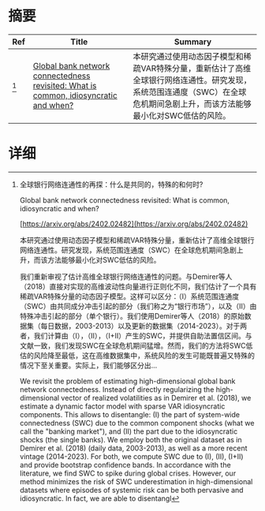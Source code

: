 # 摘要

| Ref | Title | Summary |
| --- | --- | --- |
| [^1] | [Global bank network connectedness revisited: What is common, idiosyncratic and when?](https://arxiv.org/abs/2402.02482) | 本研究通过使用动态因子模型和稀疏VAR特殊分量，重新估计了高维全球银行网络连通性。研究发现，系统范围连通度（SWC）在全球危机期间急剧上升，而该方法能够最小化对SWC低估的风险。 |

# 详细

[^1]: 全球银行网络连通性的再探：什么是共同的，特殊的和何时?

    Global bank network connectedness revisited: What is common, idiosyncratic and when?

    [https://arxiv.org/abs/2402.02482](https://arxiv.org/abs/2402.02482)

    本研究通过使用动态因子模型和稀疏VAR特殊分量，重新估计了高维全球银行网络连通性。研究发现，系统范围连通度（SWC）在全球危机期间急剧上升，而该方法能够最小化对SWC低估的风险。

    

    我们重新审视了估计高维全球银行网络连通性的问题。与Demirer等人（2018）直接对实现的高维波动性向量进行正则化不同，我们估计了一个具有稀疏VAR特殊分量的动态因子模型。这样可以区分：（I）系统范围连通度（SWC）由共同成分冲击引起的部分（我们称之为“银行市场”），以及（II）由特殊冲击引起的部分（单个银行）。我们使用Demirer等人（2018）的原始数据集（每日数据，2003-2013）以及更新的数据集（2014-2023）。对于两者，我们计算由（I），（II），（I+II）产生的SWC，并提供自助法置信区间。与文献一致，我们发现SWC在全球危机期间猛增。然而，我们的方法将SWC低估的风险降至最低，这在高维数据集中，系统风险的发生可能既普遍又特殊的情况下至关重要。实际上，我们能够区分出...

    We revisit the problem of estimating high-dimensional global bank network connectedness. Instead of directly regularizing the high-dimensional vector of realized volatilities as in Demirer et al. (2018), we estimate a dynamic factor model with sparse VAR idiosyncratic components. This allows to disentangle: (I) the part of system-wide connectedness (SWC) due to the common component shocks (what we call the "banking market"), and (II) the part due to the idiosyncratic shocks (the single banks). We employ both the original dataset as in Demirer et al. (2018) (daily data, 2003-2013), as well as a more recent vintage (2014-2023). For both, we compute SWC due to (I), (II), (I+II) and provide bootstrap confidence bands. In accordance with the literature, we find SWC to spike during global crises. However, our method minimizes the risk of SWC underestimation in high-dimensional datasets where episodes of systemic risk can be both pervasive and idiosyncratic. In fact, we are able to disentangl
    

